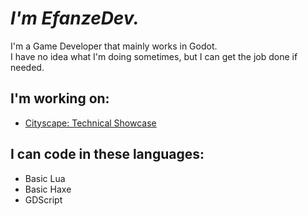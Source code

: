 # ***I'm EfanzeDev.***

I'm a Game Developer that mainly works in Godot.<br>
I have no idea what I'm doing sometimes, but I can get the job done if needed.

## I'm working on:
* [Cityscape: Technical Showcase](https://gamejolt.com/games/cityscape-tech-demo/910832)

## I can code in these languages:
* Basic Lua
* Basic Haxe
* GDScript